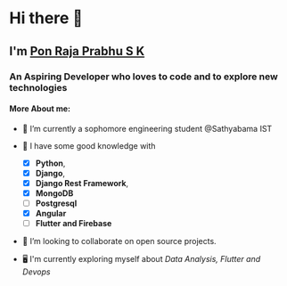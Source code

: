 # Hi there 👋
## I'm [Pon Raja Prabhu S K](https://bio.link/ponrajaprabhusk)
### An Aspiring Developer who loves to code and to explore new technologies

#### More About me:

- 🔭 I’m currently a sophomore engineering student @Sathyabama IST
 
- 🌱 I have some good knowledge with 
    - [x] **Python**, 
    - [x] **Django**, 
    - [x] **Django Rest Framework**, 
    - [x] **MongoDB**
    - [ ] **Postgresql**
    - [x] **Angular**
    - [ ] **Flutter and Firebase**
 
- 👯 I’m looking to collaborate on open source projects.
 
- 🖥️ I'm currently exploring myself about *Data Analysis, Flutter and Devops*
